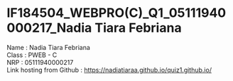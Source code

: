 # IF184504_WEBPRO(C)_Q1_05111940000217_Nadia Tiara Febriana

Name : Nadia Tiara Febriana \
Class : PWEB - C \
NRP : 05111940000217 \
Link hosting from Github : https://nadiatiaraa.github.io/quiz1.github.io/
